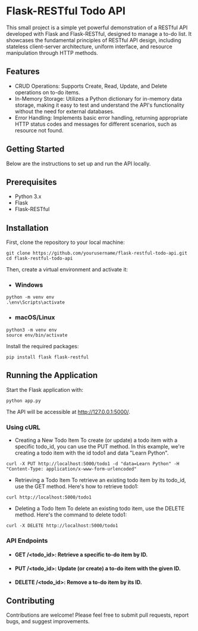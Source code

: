 # Flask-RESTful Todo API

This small project is a simple yet powerful demonstration of a RESTful API developed with Flask and Flask-RESTful, 
designed to manage a to-do list. It showcases the fundamental principles of RESTful API design, including stateless 
client-server architecture, uniform interface, and resource manipulation through HTTP methods.

## Features
- CRUD Operations: Supports Create, Read, Update, and Delete operations on to-do items.
- In-Memory Storage: Utilizes a Python dictionary for in-memory data storage, making it easy to test and understand the 
API's functionality without the need for external databases.
- Error Handling: Implements basic error handling, returning appropriate HTTP status codes and messages for different 
scenarios, such as resource not found.

## Getting Started
Below are the instructions to set up and run the API locally.

## Prerequisites
- Python 3.x
- Flask
- Flask-RESTful

## Installation
First, clone the repository to your local machine:

```
git clone https://github.com/yourusername/flask-restful-todo-api.git
cd flask-restful-todo-api
```

Then, create a virtual environment and activate it:

- ### Windows

```commandline
python -m venv env
.\env\Scripts\activate
```

- ### macOS/Linux
```commandline
python3 -m venv env
source env/bin/activate
```

Install the required packages:

```commandline
pip install flask flask-restful
```


## Running the Application

Start the Flask application with:
```commandline
python app.py
```

The API will be accessible at http://127.0.0.1:5000/.


### Using cURL
- Creating a New Todo Item
To create (or update) a todo item with a specific todo_id, you can use the PUT method. In this example, we're creating 
a todo item with the id todo1 and data "Learn Python".
```commandline
curl -X PUT http://localhost:5000/todo1 -d "data=Learn Python" -H "Content-Type: application/x-www-form-urlencoded"
```

- Retrieving a Todo Item
To retrieve an existing todo item by its todo_id, use the GET method. Here's how to retrieve todo1:
```commandline
curl http://localhost:5000/todo1
```

- Deleting a Todo Item
To delete an existing todo item, use the DELETE method. Here's the command to delete todo1:
```commandline
curl -X DELETE http://localhost:5000/todo1
```


### API Endpoints

- #### GET /<todo_id>: Retrieve a specific to-do item by ID.
- #### PUT /<todo_id>: Update (or create) a to-do item with the given ID.
- #### DELETE /<todo_id>: Remove a to-do item by its ID.


## Contributing
Contributions are welcome! Please feel free to submit pull requests, report bugs, and suggest improvements.
